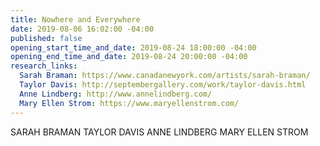 ```yaml
---
title: Nowhere and Everywhere
date: 2019-08-06 16:02:00 -04:00
published: false
opening_start_time_and_date: 2019-08-24 18:00:00 -04:00
opening_end_time_and_date: 2019-08-24 20:00:00 -04:00
research_links:
  Sarah Braman: https://www.canadanewyork.com/artists/sarah-braman/
  Taylor Davis: http://septembergallery.com/work/taylor-davis.html
  Anne Lindberg: http://www.annelindberg.com/
  Mary Ellen Strom: https://www.maryellenstrom.com/
---
```


SARAH BRAMAN
TAYLOR DAVIS
ANNE LINDBERG
MARY ELLEN STROM

